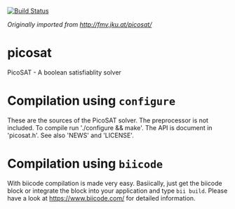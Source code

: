 [![Build Status](https://webapi.biicode.com/v1/badges/sfrehse/sfrehse/picosat/master)](https://www.biicode.com/sfrehse/picosat) 

*Originally imported from http://fmv.jku.at/picosat/*

# picosat
PicoSAT - A boolean satisfiablity solver

# Compilation using `configure`
These are the sources of the PicoSAT solver.
The preprocessor is not included.
To compile run './configure && make'.
The API is document in 'picosat.h'.
See also 'NEWS' and 'LICENSE'.

# Compilation using `biicode`
With biicode compilation is made very easy. Basiically, just get the biicode block or integrate the block into your application and type `bii build`. Please have a look at https://www.biicode.com/ for detailed information.
